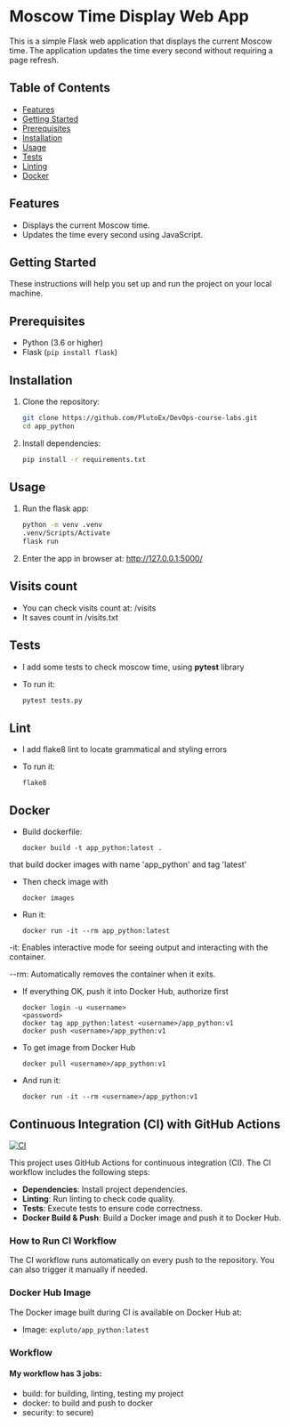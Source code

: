 # Moscow Time Display Web App

This is a simple Flask web application that displays the current Moscow time. The application updates the time every second without requiring a page refresh.

## Table of Contents

- [Features](#features)
- [Getting Started](#getting-started)
- [Prerequisites](#prerequisites)
- [Installation](#installation)
- [Usage](#usage)
- [Tests](#tests)
- [Linting](#lint)
- [Docker](#docker)

## Features

- Displays the current Moscow time.
- Updates the time every second using JavaScript.

## Getting Started

These instructions will help you set up and run the project on your local machine.

## Prerequisites

- Python (3.6 or higher)
- Flask (`pip install flask`)

## Installation

1. Clone the repository:

   ```sh
   git clone https://github.com/PlutoEx/DevOps-course-labs.git
   cd app_python

2. Install dependencies:

   ```sh 
   pip install -r requirements.txt
   
## Usage

1. Run the flask app:
   
   ```sh
   python -m venv .venv
   .venv/Scripts/Activate
   flask run

2. Enter the app in browser at: http://127.0.0.1:5000/

## Visits count

* You can check visits count at: /visits
* It saves count in /visits.txt

## Tests

* I add some tests to check moscow time, using **pytest** library

* To run it:

   ```sh
  pytest tests.py
  
## Lint

* I add flake8 lint to locate grammatical and styling errors

* To run it:

    ```shell
  flake8

## Docker

* Build dockerfile:

    ```shell
    docker build -t app_python:latest .

 that build docker images with name 'app_python' and tag 'latest'


* Then check image with
    ```shell
    docker images

* Run it:
    ```shell
    docker run -it --rm app_python:latest
  
-it: Enables interactive mode for seeing output and interacting with the container.

--rm: Automatically removes the container when it exits.
  

* If everything OK, push it into Docker Hub, authorize first
    ```shell
    docker login -u <username>
    <password>
    docker tag app_python:latest <username>/app_python:v1
    docker push <username>/app_python:v1

* To get image from Docker Hub
    ```shell
    docker pull <username>/app_python:v1
  
* And run it:
    ```shell
    docker run -it --rm <username>/app_python:v1

## Continuous Integration (CI) with GitHub Actions

[![CI](https://github.com/PlutoEx/DevOps-course-labs/actions/workflows/python.yml/badge.svg?branch=lab3)](https://github.com/PlutoEx/DevOps-course-labs/actions/workflows/python.yml)

This project uses GitHub Actions for continuous integration (CI). The CI workflow includes the following steps:

- **Dependencies**: Install project dependencies.
- **Linting**: Run linting to check code quality.
- **Tests**: Execute tests to ensure code correctness.
- **Docker Build & Push**: Build a Docker image and push it to Docker Hub.

### How to Run CI Workflow

The CI workflow runs automatically on every push to the repository. You can also trigger it manually if needed.

### Docker Hub Image

The Docker image built during CI is available on Docker Hub at:

- Image: `expluto/app_python:latest`

### Workflow

#### My workflow has 3 jobs:

* build: for building, linting, testing my project
* docker: to build and push to docker
* security: to secure)

